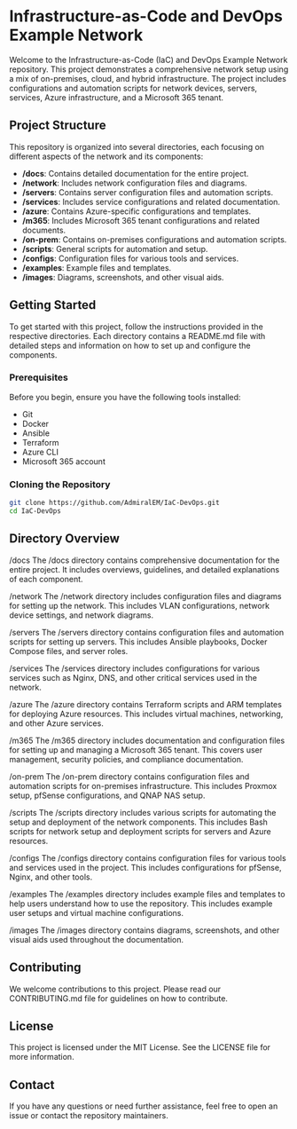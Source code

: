 # Infrastructure-as-Code and DevOps Example Network

Welcome to the Infrastructure-as-Code (IaC) and DevOps Example Network repository. This project demonstrates a comprehensive network setup using a mix of on-premises, cloud, and hybrid infrastructure. The project includes configurations and automation scripts for network devices, servers, services, Azure infrastructure, and a Microsoft 365 tenant.

## Project Structure

This repository is organized into several directories, each focusing on different aspects of the network and its components:

- **/docs**: Contains detailed documentation for the entire project.
- **/network**: Includes network configuration files and diagrams.
- **/servers**: Contains server configuration files and automation scripts.
- **/services**: Includes service configurations and related documentation.
- **/azure**: Contains Azure-specific configurations and templates.
- **/m365**: Includes Microsoft 365 tenant configurations and related documents.
- **/on-prem**: Contains on-premises configurations and automation scripts.
- **/scripts**: General scripts for automation and setup.
- **/configs**: Configuration files for various tools and services.
- **/examples**: Example files and templates.
- **/images**: Diagrams, screenshots, and other visual aids.

## Getting Started

To get started with this project, follow the instructions provided in the respective directories. Each directory contains a README.md file with detailed steps and information on how to set up and configure the components.

### Prerequisites

Before you begin, ensure you have the following tools installed:

- Git
- Docker
- Ansible
- Terraform
- Azure CLI
- Microsoft 365 account

### Cloning the Repository

```bash
git clone https://github.com/AdmiralEM/IaC-DevOps.git
cd IaC-DevOps
```

## Directory Overview
/docs
The /docs directory contains comprehensive documentation for the entire project. It includes overviews, guidelines, and detailed explanations of each component.

/network
The /network directory includes configuration files and diagrams for setting up the network. This includes VLAN configurations, network device settings, and network diagrams.

/servers
The /servers directory contains configuration files and automation scripts for setting up servers. This includes Ansible playbooks, Docker Compose files, and server roles.

/services
The /services directory includes configurations for various services such as Nginx, DNS, and other critical services used in the network.

/azure
The /azure directory contains Terraform scripts and ARM templates for deploying Azure resources. This includes virtual machines, networking, and other Azure services.

/m365
The /m365 directory includes documentation and configuration files for setting up and managing a Microsoft 365 tenant. This covers user management, security policies, and compliance documentation.

/on-prem
The /on-prem directory contains configuration files and automation scripts for on-premises infrastructure. This includes Proxmox setup, pfSense configurations, and QNAP NAS setup.

/scripts
The /scripts directory includes various scripts for automating the setup and deployment of the network components. This includes Bash scripts for network setup and deployment scripts for servers and Azure resources.

/configs
The /configs directory contains configuration files for various tools and services used in the project. This includes configurations for pfSense, Nginx, and other tools.

/examples
The /examples directory includes example files and templates to help users understand how to use the repository. This includes example user setups and virtual machine configurations.

/images
The /images directory contains diagrams, screenshots, and other visual aids used throughout the documentation.

## Contributing
We welcome contributions to this project. Please read our CONTRIBUTING.md file for guidelines on how to contribute.

## License
This project is licensed under the MIT License. See the LICENSE file for more information.

## Contact
If you have any questions or need further assistance, feel free to open an issue or contact the repository maintainers.
